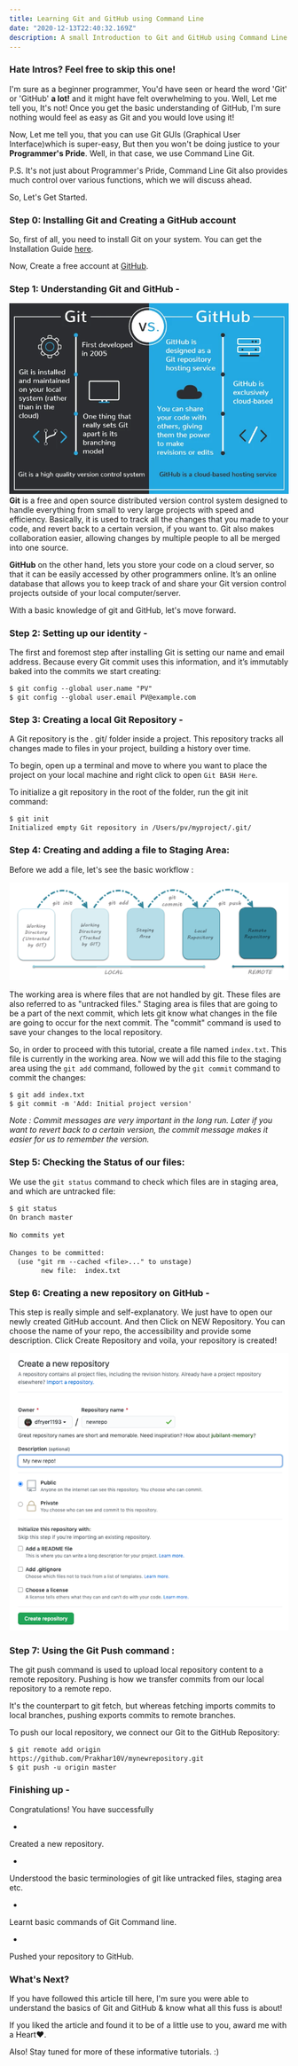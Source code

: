 ```yaml
---
title: Learning Git and GitHub using Command Line
date: "2020-12-13T22:40:32.169Z"
description: A small Introduction to Git and GitHub using Command Line. Read the blog to understand the basic terminologies related to GitHub.
---
```


### Hate Intros? Feel free to skip this one!
I'm sure as a beginner programmer, You'd have seen or heard the word 'Git' or 'GitHub' **a lot!** and it might have felt overwhelming to you. Well, Let me tell you, It's not! Once you get the basic understanding of GitHub, I'm sure nothing would feel as easy as Git and you would love using it! 

Now, Let me tell you, that you can use Git GUIs (Graphical User Interface)which is super-easy, But then you won't be doing justice to your **Programmer's Pride**. Well, in that case, we use Command Line Git. 

P.S. It's not just about Programmer's Pride, Command Line Git also provides much control over various functions, which we will discuss ahead.

So, Let's Get Started.

### Step 0: Installing Git and Creating a GitHub account
So, first of all, you need to install Git on your system. You can get the Installation Guide [here](https://git-scm.com/book/en/v2/Getting-Started-Installing-Git).

Now, Create a free account at [GitHub](https://github.com/).

### Step 1: Understanding Git and GitHub -

![Gitvs_Github-1a-1.webp](./Gitvs_Github-1a-1.webp)
**Git** is a free and open source distributed version control system designed to handle everything from small to very large projects with speed and efficiency. 
Basically, it is used to track all the changes that you made to your code, and revert back to a certain version, if you want to. 
Git also makes collaboration easier, allowing changes by multiple people to all be merged into one source.

**GitHub** on the other hand, lets you store your code on a cloud server, so that it can be easily accessed by other programmers online.
It’s an online database that allows you to keep track of and share your Git version control projects outside of your local computer/server.

With a basic knowledge of git and GitHub, let's move forward.

### Step 2: Setting up our identity -
The first and foremost step after installing Git is setting our name and email address. Because every Git commit uses this information, and it’s immutably baked into the commits we start creating:
```shell
$ git config --global user.name "PV"
$ git config --global user.email PV@example.com
```

### Step 3: Creating a local Git Repository -

> 
A Git repository is the . git/ folder inside a project. This repository tracks all changes made to files in your project, building a history over time.

To begin, open up a terminal and move to where you want to place the project on your local machine and right click to open `Git BASH Here`.

To initialize a git repository in the root of the folder, run the git init command:
```shell
$ git init
Initialized empty Git repository in /Users/pv/myproject/.git/
```

### Step 4: Creating and adding a file to Staging Area:
Before we add a file, let's see the basic workflow :

![Git-Push.png](./Git-Push.png)


> 
The working area is where files that are not handled by git. These files are also referred to as "untracked files." Staging area is files that are going to be a part of the next commit, which lets git know what changes in the file are going to occur for the next commit. The "commit" command is used to save your changes to the local repository.

So, in order to proceed with this tutorial, create a file named `index.txt`. This file is currently in the working area. 
Now we will add this file to the staging area using the `git add` command, followed by the `git commit` command to commit the changes:
```shell
$ git add index.txt
$ git commit -m 'Add: Initial project version'
``` 
*Note : Commit messages are very important in the long run. Later if you want to revert back to a certain version, the commit message makes it easier for us to remember the version.*

### Step 5: Checking the Status of our files:
We use the `git status` command to check which files are in staging area, and which are untracked file:
```shell
$ git status
On branch master

No commits yet

Changes to be committed:
  (use "git rm --cached <file>..." to unstage)
        new file:  index.txt
```

### Step 6: Creating a new repository on GitHub -
This step is really simple and self-explanatory. We just have to open our newly created GitHub account. And then Click on NEW Repository. You can choose the name of your repo, the accessibility and provide some description. Click Create Repository and voila, your repository is created!


![3.JPG](./Git_2.webp)

### Step 7: Using the Git Push command : 
The git push command is used to upload local repository content to a remote repository. Pushing is how we transfer commits from our local repository to a remote repo.

It's the counterpart to git fetch, but whereas fetching imports commits to local branches, pushing exports commits to remote branches.

To push our local repository, we connect our Git to the GitHub Repository:
```shell
$ git remote add origin https://github.com/Prakhar10V/mynewrepository.git
$ git push -u origin master
```
### Finishing up -
Congratulations! You have successfully 

- 
Created a new repository.

- 
Understood the basic terminologies of git like untracked files, staging area etc.

- 
Learnt basic commands of Git Command line.

- 
Pushed your repository to GitHub. 

### What's Next?
If you have followed this article till here, I'm sure you were able to understand the basics of Git and GitHub & know what all this fuss is about!

If you liked the article and found it to be of a little use to you, award me with a Heart❤.

Also! Stay tuned for more of these informative tutorials. :)





